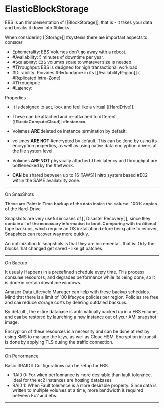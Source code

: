 # ElasticBlockStorage

EBS is an #implementation of [[BlockStorage]], that is - it takes your data and breaks it down into #blocks.

When considering [[Storage]] #systems there are important aspects to consider

* Ephemerality: EBS Volumes don't go away with a reboot.
* #Availability: 5 minutes of downtime per year.
* #Scalability: EBS volumes scale to whatever size is needed.
* #Throughput: EBS is designed for high transactional workload
* #Durability: Provides #Redundancy in its [[AvailabilityRegion]] ( #Replicated Intra-Zone).
* #Throughput:
* #Latency:

Properties

* It is designed to act, look and feel like a virtual [[HardDrive]].
* These can be attached and re-attached to different [[ElasticComputeCloud]] #Instances.

* Volumes __ARE__ deleted on instance termination by default.
* volumes __ARE NOT__ #encrypted by default,
    This can be done by using its encryption properties, as well as using native data encryption drivers at the file system level.
* Volumes __ARE NOT__ physically attached
    Their latency and throughput are bottlenecked by the #network.
* __CAN__ be shared between up to 16 [[AWS]] nitro system based #EC2 within the SAME availability zone.

___

On SnapShots

These are Point in Time backup of the data inside the volume: 100% copies of the Hard-Drive.

Snapshots are very useful in cases of [[ Disaster Recovery ]], since they contain all of the necessary information to boot. Comparing with traditional tape backups, which require an OS installation before being able to recover, Snapshots can recover way more quickly.

An optimization to snapshots is that they are incremental , that is: Only the blocks that changed get saved - like git patches.

___

On Backup

It usually Happens in a predefined schedule every time. This process consume resources, and degrades performance while its being done, so it is done in certain downtime windows.

Amazon Data Lifecycle Manager can help with these backup schedules. Mind that there is a limit of 100 lifecycle policies per region. Policies are free and can reduce storage costs by deleting outdated backups.

By default , the entire database is automatically backed up in a EBS volume, and can be restored by launching a new instance out of your AMI snapshot image.

Encryption of these resources is a necessity and can be done at rest by using KMS to manage the keys, as well as Cloud HSM.
Encryption in transit is done by applying TLS during the traffic connection.

___

On Performance

Basic [[RAID]] Configurations can be setup for EBS.

* RAID 0: For when performance is more desirable than fault tolerance. Ideal for the ec2 instances are hosting databases
* RAID 1: When Fault tolerance is a more desirable property. Since data is written to multiple volumes at a time, more bandwidth is required between Ec2 and ebs.

___
